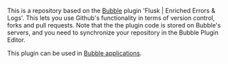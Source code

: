 This is a repository based on the [Bubble](https://bubble.io) plugin 'Flusk | Enriched Errors & Logs'. This lets you use Github's functionality in terms of version control, forks and pull requests. Note that the the plugin code is stored on Bubble's servers, and you need to synchronize your repository in the Bubble Plugin Editor. 

 This plugin can be used in [Bubble applications](https://bubble.io).
